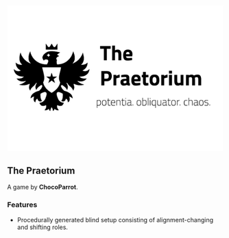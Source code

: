 ![Banner](flavours/praetorium/assets/The%20Praetorium.png?raw=true)
## The Praetorium
A game by **ChocoParrot**.

### Features
- Procedurally generated blind setup consisting of alignment-changing and shifting roles.
